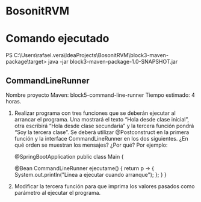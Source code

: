 # BosonitRVM

# Comando ejecutado
PS C:\Users\rafael.vera\IdeaProjects\BosonitRVM\block3-maven-package\target> java -jar block3-maven-package-1.0-SNAPSHOT.jar


## CommandLineRunner
Nombre proyecto Maven: block5-command-line-runner
Tiempo estimado: 4 horas.
1) Realizar programa con tres funciones que se deberán ejecutar al arrancar el programa. Una mostrará el texto “Hola desde clase inicial”, otra escribirá “Hola desde clase secundaria” y la tercera función pondrá “Soy la tercera clase”. Se deberá utilizar @Postconstruct en la primera función y la interface CommandLineRunner en los dos siguientes. ¿En qué orden se muestran los mensajes? ¿Por qué?
   Por ejemplo:


   @SpringBootApplication
   public class Main {

   @Bean
   CommandLineRunner ejecutame()
   {
   return p ->
   {
   System.out.println("Linea a ejecutar cuando arranque");
   };
   }
   }

2) Modificar la tercera función para que imprima los valores pasados como parámetro al ejecutar el programa.
